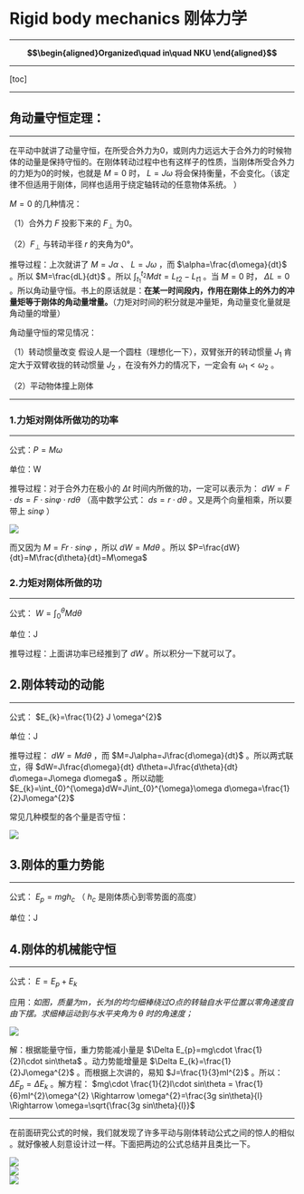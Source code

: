 # Rigid body mechanics 刚体力学
---
**$$\begin{aligned}Organized\quad in\quad NKU \end{aligned}$$**
***

[toc]
* * *

## **角动量守恒定理：**
------------

在平动中就讲了动量守恒，在所受合外力为0，或则内力远远大于合外力的时候物体的动量是保持守恒的。在刚体转动过程中也有这样子的性质，当刚体所受合外力的力矩为0的时候，也就是 $M=0$ 时， $L=J\omega$ 将会保持衡量，不会变化。（该定律不但适用于刚体，同样也适用于绕定轴转动的任意物体系统。 ）

  

$M=0$ 的几种情况：

（1）合外力 $F$ 投影下来的 $F_{\bot}$ 为0。

（2）$F_{\bot}$ 与转动半径 $r$ 的夹角为0°。

  

推导过程：上次就讲了 $M=J\alpha$ 、 $L=J\omega$ ，而 $\alpha=\frac{d\omega}{dt}$ 。所以 $M=\frac{dL}{dt}$ 。所以 $\int_{t_{1}}^{t_{2}}Mdt=L_{t2}-L_{t1}$ 。当 $M=0$ 时， $\Delta L=0$ 。所以角动量守恒。书上的原话就是：**在某一时间段内，作用在刚体上的外力的冲量矩等于刚体的角动量增量。**（力矩对时间的积分就是冲量矩，角动量变化量就是角动量的增量）

  

角动量守恒的常见情况：

（1）转动惯量改变
假设人是一个圆柱（理想化一下），双臂张开的转动惯量 $J_{1}$ 肯定大于双臂收拢的转动惯量 $J_{2}$ ，在没有外力的情况下，一定会有 $\omega_{1}<\omega_{2}$ 。

（2）平动物体撞上刚体

* * *

### **1.力矩对刚体所做功的功率**
-----------------

公式：$P=M\omega$

单位：W

推导过程：对于合外力在极小的 $\Delta t$ 时间内所做的功，一定可以表示为： $dW=F \cdot ds=F \cdot sin\varphi \cdot rd\theta$ （高中数学公式： $ds=r \cdot d\theta$ 。又是两个向量相乘，所以要带上 $sin\varphi$ ）

![](\pic/4.jpg)  

而又因为 $M=Fr \cdot sin\varphi$ ，所以 $dW=Md\theta$ 。所以 $P=\frac{dW}{dt}=M\frac{d\theta}{dt}=M\omega$

### 2.力矩对刚体所做的功
-----------

公式： $W=\int_{0}^{\theta}Md\theta$

单位：J

推导过程：上面讲功率已经推到了 $dW$ 。所以积分一下就可以了。

## 2.刚体转动的动能
---------

公式： $E_{k}=\frac{1}{2} J \omega^{2}$

单位：J

推导过程： $dW=Md\theta$ ，而 $M=J\alpha=J\frac{d\omega}{dt}$ 。所以两式联立，得 $dW=J\frac{d\omega}{dt} d\theta=J\frac{d\theta}{dt} d\omega=J\omega d\omega$ 。所以动能 $E_{k}=\int_{0}^{\omega}dW=J\int_{0}^{\omega}\omega d\omega=\frac{1}{2}J\omega^{2}$

常见几种模型的各个量是否守恒：

![](\pic/5.jpg)  

## 3.刚体的重力势能
---------

公式： $E_{p}=mgh_{c}$ （ $h_{c}$ 是刚体质心到零势面的高度）

单位：J


## 4.刚体的机械能守恒
----------

公式： $E=E_{p}+E_{k}$

应用：_如图，质量为m，长为l的均匀细棒绕过O点的转轴自水平位置以零角速度自由下摆。求细棒运动到与水平夹角为 $\theta$ 时的角速度；_

![](\pic/6.jpg)  

解：根据能量守恒，重力势能减小量是 $\Delta E_{p}=mg\cdot \frac{1}{2}l\cdot sin\theta$ 。动力势能增量是 $\Delta E_{k}=\frac{1}{2}J\omega^{2}$ 。而根据上次讲的，易知 $J=\frac{1}{3}ml^{2}$ 。所以： $\Delta E_{p}=\Delta E_{k}$ 。解方程： $mg\cdot \frac{1}{2}l\cdot sin\theta = \frac{1}{6}ml^{2}\omega^{2} \Rightarrow \omega^{2}=\frac{3g sin\theta}{l} \Rightarrow \omega=\sqrt{\frac{3g sin\theta}{l}}$

* * *

在前面研究公式的时候，我们就发现了许多平动与刚体转动公式之间的惊人的相似 。就好像被人刻意设计过一样。下面把两边的公式总结并且类比一下。

![](\pic/7.jpg)  
![](\pic/8.jpg)  
![](\pic/9.jpg)  
